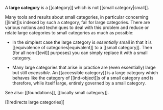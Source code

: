 A **large category** is a [[category]] which is not [[small category|small]].

Many tools and results about small categories, in particular concerning [[limit]]s indexed by such a category, fail for large categories. There are various notions and techniques to deal with this problem and reduce or relate large categories to small categories as much as possible:

* In the simplest case the large category is *essentially* small in that it is [[equivalence of categories|equivalent]] to a [[small category]].  Then (for all non-[[evil]] purposes) you can simply replace it with a small category.

* Many large categories that arise in practice are (even essentially) large but still *accessible*.  An [[accessible category]] is a large category which behaves like the category of [[ind-object]]s of a small category and is therefore, while itself large, entirely governed by a small category.

See also: [[foundations]], [[locally small category]].


[[!redirects large categories]]
